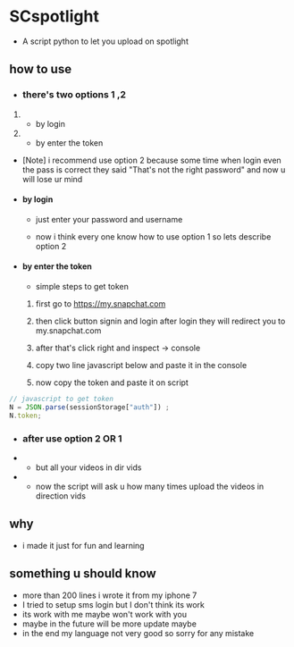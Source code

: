 # SCspotlight
* A script python to let you upload on spotlight 
## how to use 
* ### there's two options 1 ,2
1. - by login 
2. - by enter the token  

*  [Note] i recommend use option 2 because some time when login even the pass is correct they said "That's not the right password" and now u will lose ur mind


* #### by login 


    * just enter your password and username
    
    * now i think every one know how to use option 1 so lets describe option 2

* #### by enter the token

    * simple steps to get token 
    
    1. first go to https://my.snapchat.com
    
    2. then click button signin and login after login they will redirect you to my.snapchat.com
    
    3. after that's click right and inspect -> console
    
    4. copy two line javascript below and paste it in the console

    5. now copy the token and paste it on script

```javascript
// javascript to get token
N = JSON.parse(sessionStorage["auth"]) ;
N.token;

```





* ### after use option 2 OR 1
* * but all your videos in dir vids 
* * now the script will ask u how many times upload the videos in direction vids







## why


* i made it just for fun and learning 



## something u should know 
* more than 200 lines i wrote it from my iphone 7
* I tried to setup sms login but I don't think its work
* its work with me maybe won't work with you 
* maybe in the future will be more update maybe
* in the end my language not very good so sorry for any mistake
